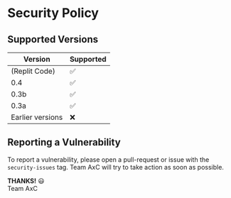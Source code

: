 # Security Policy

## Supported Versions

| Version            | Supported          |
| -------            | ------------------ |
| (Replit Code)      | :white_check_mark: |
| 0.4                | :white_check_mark: |
| 0.3b               | :white_check_mark: |
| 0.3a               | :white_check_mark: |
| Earlier versions   | :x:                |

## Reporting a Vulnerability

To report a vulnerability, please open a pull-request or issue with the `security-issues` tag. Team AxC will try to take action as soon as possible.

**THANKS!** 😃\
Team AxC
